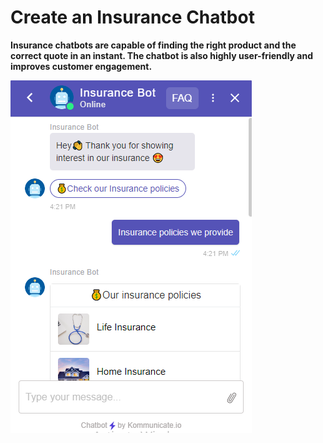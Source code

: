 # Create an Insurance Chatbot

**Insurance chatbots are capable of finding the right product and the correct quote in an instant. The chatbot is also highly user-friendly and improves customer engagement.**

![alt text](https://github.com/Kommunicate-io/AI-Chatbot-Templates/blob/main/Insurance-Chatbot/Insurance-bot/Insurance%20Bot.png)
